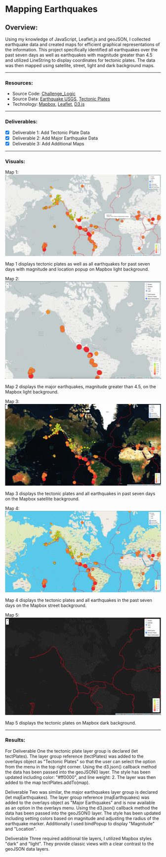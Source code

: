 # Mapping Earthquakes

## Overview:
Using my knowledge of JavaScript, Leaflet.js and geoJSON, I collected earthquake data and created maps for efficient graphical representations of the information. This project specifically identified all earthquakes over the past seven days as well as earthquakes with magnitude greater than 4.5 and utilized LineString to display coordinates for tectonic plates. The data was then mapped using satellite, street, light and dark background maps.

------
### Resources:
* Source Code: [Challenge_Logic](https://github.com/caseygomez/Mapping_Earthquakes/blob/main/Earthquake_Challenge/static/js/challenge_logic.js)
* Source Data: [Earthquake USGS](https://earthquake.usgs.gov/), [Tectonic Plates](https://raw.githubusercontent.com/fraxen/tectonicplates/master/GeoJSON/PB2002_boundaries.json)
* Technology: [Mapbox](https://www.mapbox.com/), [Leaflet](https://leafletjs.com/), [D3.js](https://d3js.org/)

---
### Deliverables:
- [x] Deliverable 1: Add Tectonic Plate Data
- [x] Deliverable 2: Add Major Earthquake Data
- [x] Deliverable 3: Add Additional Maps 

---
### Visuals: 
Map 1: ![Tectonic Plates](https://github.com/caseygomez/Mapping_Earthquakes/blob/main/Earthquake_Challenge/images/light.png)

Map 1 displays tectonic plates as well as all earthquakes for past seven days with magnitude and location popup on Mapbox light background. 

Map 2: ![Major Earthquakes](https://github.com/caseygomez/Mapping_Earthquakes/blob/main/Earthquake_Challenge/images/lightmajor.png)

Map 2 displays the major earthquakes, magnitude greater than 4.5, on the Mapbox light background. 

Map 3: ![Satellite Tectonic Plates and Earthquakes](https://github.com/caseygomez/Mapping_Earthquakes/blob/main/Earthquake_Challenge/images/satellite.png)

Map 3 displays the tectonic plates and all earthquakes in past seven days on the Mapbox satellite background. 

Map 4: ![Street View](https://github.com/caseygomez/Mapping_Earthquakes/blob/main/Earthquake_Challenge/images/streets.png)

Map 4 displays the tectonic plates and all earthquakes in the past seven days on the Mapbox street background. 

Map 5: ![Dark Tectonic Plates](https://github.com/caseygomez/Mapping_Earthquakes/blob/main/Earthquake_Challenge/images/darkplates.png)

Map 5 displays the tectonic plates on Mapbox dark background. 

---
### Results: 
For Deliverable One the tectonic plate layer group is declared (let tectPlates). The layer group reference (tectPlates) was added to the overlays object as "Tectonic Plates" so that the user can select the option from the menu in the top right corner. Using the d3.json() callback method the data has been passed into the geoJSON() layer. The style has been updated including color: "#ff0000", and line weight: 2. The layer was then added to the map tectPlates.addTo(map). 

Deliverable Two was similar, the major earthquakes layer group is declared (let majEarthquakes). The layer group reference (majEarthquakes) was added to the overlays object as "Major Earthquakes" and is now available as an option in the overlays menu. Using the d3.json() callback method the data has been passed into the geoJSON() layer. The style has been updated including setting colors based on magnitude and adjusting the radius of the earthquake marker. Additionally I used bindPopup to display "Magnitude" and "Location". 

Deliverable Three required additional tile layers, I utilized Mapbox styles "dark" and "light". They provide classic views with a clear contrast to the geoJSON data layers. 
